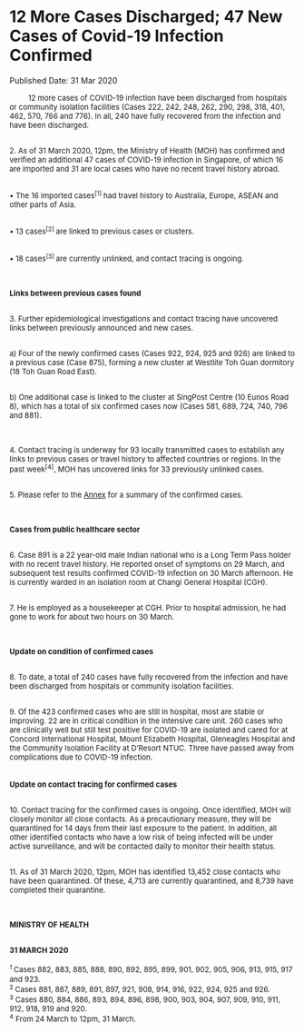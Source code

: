 <html>
    <meta http-equiv="Content-Type" content="text/html; charset=utf-8"/>
    <meta charset="utf-8"/>
    <title>12 More Cases Discharged; 47 New Cases of Covid-19 Infection Confirmed</title>
    <body><h1>12 More Cases Discharged; 47 New Cases of Covid-19 Infection Confirmed</h1>
    <p>Published Date: 31 Mar 2020</p> <span style="font-size: 13px;">&nbsp;&nbsp;&nbsp;&nbsp;&nbsp;&nbsp;&nbsp;&nbsp; 12 more cases of COVID-19 infection have been discharged from hospitals or community isolation facilities (Cases 222, 242, 248, 262, 290, 298, 318, 401, 462, 570, 766 and 776). In all, 240 have fully recovered from the infection and have been discharged. 
<br>
 

<br>2.         As of 31 March 2020, 12pm, the Ministry of Health (MOH) has confirmed and verified an additional 47 cases of COVID-19 infection in Singapore, of which 16 are imported and 31 are local cases who have no recent travel history abroad. 
<br>
 

<br>•           The 16 imported cases<sup>[1] </sup>had travel history to Australia, Europe, ASEAN and other parts of Asia.

<br>•           13 cases<sup>[2] </sup>are linked to previous cases or clusters.

<br>•           18 cases<sup>[3] </sup>are currently unlinked, and contact tracing is ongoing. 
<br>
<br> 

<br><strong>Links between previous cases found
</strong><br>
 

<br>3.         Further epidemiological investigations and contact tracing have uncovered links between previously announced and new cases.
<br>
 

<br>a)         Four of the newly confirmed cases (Cases 922, 924, 925 and 926) are linked to a previous case (Case 875), forming a new cluster at Westlite Toh Guan dormitory (18 Toh Guan Road East). 
<br>
 

<br>b)         One additional case is linked to the cluster at SingPost Centre (10 Eunos Road 8), which has a total of six confirmed cases now (Cases 581, 689, 724, 740, 796 and 881). 
<br>
<br> 

<br>4.         Contact tracing is underway for 93 locally transmitted cases to establish any links to previous cases or travel history to affected countries or regions. In the past week<sup>[4]</sup>, MOH has uncovered links for 33 previously unlinked cases. 
<br>
 

<br>5.         Please refer to the <a title="Annex" href="/docs/librariesprovider5/pressroom/annex-31-3b.pdf?sfvrsn=9dab54a8_2">Annex</a>&nbsp;for a summary of the confirmed cases. 
<br>
<br> 

<br><strong>Cases from public healthcare sector
</strong><br>
 

<br>6.         Case 891 is a 22 year-old male Indian national who is a Long Term Pass holder with no recent travel history. He reported onset of symptoms on 29 March, and subsequent test results confirmed COVID-19 infection on 30 March afternoon. He is currently warded in an isolation room at Changi General Hospital (CGH). <br>
 
<br>
7.         He is employed as a housekeeper at CGH. Prior to hospital admission, he had gone to work for about two hours on 30 March. 
<br>
<br> 

<br><strong>Update on condition of confirmed cases
</strong><br>
 

<br>8.         To date, a total of 240 cases have fully recovered from the infection and have been discharged from hospitals or community isolation facilities. 
<br>
 

<br>9.         Of the 423 confirmed cases who are still in hospital, most are stable or improving. 22 are in critical condition in the intensive care unit. 260 cases who are clinically well but still test positive for COVID-19 are isolated and cared for at Concord International Hospital, Mount Elizabeth Hospital, Gleneagles Hospital and the Community Isolation Facility at D’Resort NTUC. Three have passed away from complications due to COVID-19 infection.
<br>
<br> 
<br>
<strong>Update on contact tracing for confirmed cases 
</strong><br>
 

<br>10.        Contact tracing for the confirmed cases is ongoing. Once identified, MOH will closely monitor all close contacts. As a precautionary measure, they will be quarantined for 14 days from their last exposure to the patient. In addition, all other identified contacts who have a low risk of being infected will be under active surveillance, and will be contacted daily to monitor their health status. 
<br>
 

<br>11.        As of 31 March 2020, 12pm, MOH has identified 13,452 close contacts who have been quarantined. Of these, 4,713 are currently quarantined, and 8,739 have completed their quarantine.
<br>
 

<br> 
<br>
<strong>MINISTRY OF HEALTH

<br>31 MARCH 2020
</strong><br>
<br><sup>1 </sup>Cases 882, 883, 885, 888, 890, 892, 895, 899, 901, 902, 905, 906, 913, 915, 917 and 923.
<br>
<sup>2 </sup>Cases 881, 887, 889, 891, 897, 921, 908, 914, 916, 922, 924, 925 and 926.
<br>
<sup>3</sup> Cases 880, 884, 886, 893, 894, 896, 898, 900, 903, 904, 907, 909, 910, 911, 912, 918, 919 and 920.
<br>
<sup>4</sup> From 24 March to 12pm, 31 March.
</span><br></body>
</html>